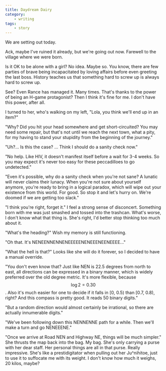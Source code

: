 ```yaml
---
title: Daydream Dairy
category:
	- writing
tags:
	- story
---
```


We are setting out today.

Ack, maybe I've ruined it already, but we're going out now. Farewell to the village where we were born.

Is it OK to be alone with a girl? No idea. Maybe so. You know, there are few parties of brave being incapacitated by loving affairs before even greeting the last boss. History teaches us that something hard to screw up is always hard to screw up.

See? Even Rance has managed it. Many times. That's thanks to the power of being an H-game protagonist? Then I think it's fine for me. I don't have this power, after all.

I turned to her, who's walking on my left, "Lola, you think we'll end up in an item?"

"Why? Did you hit your head somewhere and get short-circuited? You may need some repair, but that's not until we reach the next town, what a pity, for my having to stand your stupidity from the beginning of the journey." 

"Uh?... Is this the case? ... Think I should do a sanity check now."

"No help. Like HIV, it doesn't manifest itself before a wait for 3-4 weeks. So you may expect it's never too easy for these peccadilloes to go undetected."

"Even it's possible, why do a sanity check when you're not sane? A lunatic will never claims their lunacy. When you're not sure about yourself anymore, you're ready to bring in a logical paradox, which will wipe out your existence from this world. For good. So stop it and let's hurry on. We're doomed if we are getting too slack."

"I think you're right, forget it." I feel a strong sense of disconcert. Something born with me was just smashed and tossed into the trashcan. What's worse, I don't know what that thing is. She's right, I'd better stop thinking too much about it.

"What's the heading?" Wish my memory is still functioning.

"Oh that. It's NENEENNENNENEEEEENENEEENEENEEEE..."

"What the hell is that?" Looks like she will do it forever, so I decided to have a manual override.

"You don't even know that? Just like NEN is 22.5 degrees from north to east, all directions can be expressed in a binary manner, which is widely preferred over the old degree metric. It's more flexible, because $$ \log 2 = 0.30 $$. Also it's much easier for one to decide if it falls in [0, 0.5) than [0.7, 0.8), right? And this compass is pretty good. It reads 50 binary digits."

"But a random direction would almost certainly be irrational, so there are actually innumerable digits."

"We've been following down this NENNENNE path for a while. Then we'll make a turn and go NENEEENE."

"Once we arrive at Road NEN and Highway NE, things will be much simpler." She thrusts the map back into the bag. My bag. She's only carrying a purse with her dear staff. Her personal things are all in that purse. Really impressive. She's like a prestidigitator when pulling out her Ju^nihitoe, just to use it to suffocate me with its weight. I don't know how much it weighs, 20 kilos, maybe?

